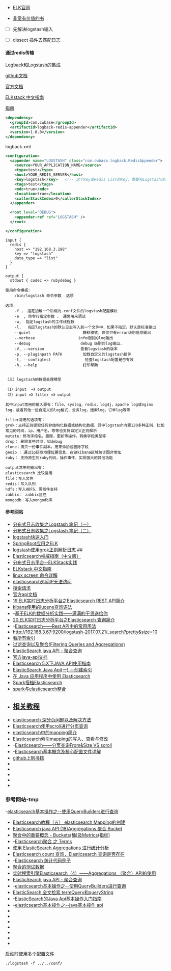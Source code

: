 - [ELK官网](https://www.elastic.co)


- [非常有价值的书](https://www.gitbook.com/book/chenryn/elk-stack-guide-cn/details)



- [ ] 先解决logstash输入
- [ ] dissect 插件去匹配日志







#### 通过redis传输

[Logback和Logstash的集成](http://blog.csdn.net/kmtong/article/details/38920327)

[github文档](https://github.com/kmtong/logback-redis-appender)

[官方文档](https://www.elastic.co/guide/en/logstash/current/plugins-inputs-redis.html)

[ELKstack 中文指南](http://kibana.logstash.es/content/logstash/plugins/filter/grok.html)

[指南](https://kibana.logstash.es/content/kibana/v5/discover.html)

````xml
<dependency>  
  <groupId>com.cwbase</groupId>  
  <artifactId>logback-redis-appender</artifactId>  
  <version>1.0.0</version>  
</dependency>  
````

logback.xml

````xml
<configuration>  
  <appender name="LOGSTASH" class="com.cwbase.logback.RedisAppender">  
    <source>YOUR_APPLICATION_NAME</source>  
    <type>test</type>  
    <host>YOUR_REDIS_SERVER</host>  
    <key>logstash</key>   <!-- 这个Key是Redis List的Key，需要和Logstash读取Redis的Key匹配 -->  
    <tags>test</tags>  
    <mdc>true</mdc>  
    <location>true</location>  
    <callerStackIndex>0</callerStackIndex>  
  </appender>  

  <root level="DEBUG">  
    <appender-ref ref="LOGSTASH" />  
  </root>  

</configuration>  
````







````
input {
  redis {
    host => "192.168.3.198"
    key => "logstash"
    data_type => "list"
  }
}

output {
  stdout { codec => rubydebug }
````





````
使用命令模板:
    /bin/logstash 命令参数  选项

选项:
    -f ， 指定加载一个后缀为.conf文件的logstash配置模块
    -e  , 命令行指定参数 ， 通常用来调试
    -w,  指定logstash的工作线程数
    -l,   指定logstash的默认日志写入到一个文件中，如果不指定，默认是标准输出
    --quiet                       静默模式，仅仅只有error级别信息输出
    --verbose                   info级别的log输出
    --debug                      debug 级别的log输出.
    -V, --version                查看logstash的版本
    -p, --pluginpath PATH         加载自定义的logstash插件
    -t, --configtest               检查logstash配置是否有效
    -h, --help                    打印帮助


（三）logstash的数据处理模型

（1）input  =》 output
（2）input =》 filter =》 output

其中input常用的输入源有：file，syslog，redis，log4j，apache log或nginx log，或者其他一些自定义的log格式，业务log，搜索log，订单log等等

filter常用的选项有：
grok：支持正则提取任何非结构化数据或结构化数据，其中logstash内置120多种正则，比如常见的时间，ip，用户名，等等也支持自定义正则解析
mutate：修改字段名，删除，更新等操作，转换字段类型等
drop： 删除某些时间，如debug
clone：拷贝一份事件副本，用来添加或删除字段
geoip : 通过ip获取地理位置信息，在做kibana区域统计图非常炫
ruby： 支持原生的ruby代码，操作事件，实现强大的其他功能

output常用的输出有：
elasticsearch 比较常用
file：写入文件
redis：写入队列
hdfs：写入HDFS，需插件支持
zabbix： zabbix监控
mongodb：写入mongodb库
````





#### 参考网站

- [分布式日志收集之Logstash 笔记（一）](http://blog.csdn.net/u010454030/article/details/49659467)
- [分布式日志收集之Logstash 笔记（二）](http://blog.csdn.net/u010454030/article/details/49680531)
- [logstash快速入门](http://www.2cto.com/os/201411/352015.html)
- [SpringBoot应用之ELK](https://segmentfault.com/a/1190000004416276)
- [logstash使用grok正则解析日志](http://blog.csdn.net/earbao/article/details/49306465) ##
- [Elasticsearch权威指南（中文版）](http://es.xiaoleilu.com/010_Intro/10_Installing_ES.html)
- [分布式日志平台--ELKStack实践](http://ucode.blog.51cto.com/10837891/1775157)
- [ELKstack 中文指南](http://kibana.logstash.es/content/logstash/get-start/hello-world.html)
- [linux screen 命令详解](http://www.cnblogs.com/mchina/archive/2013/01/30/2880680.html)
- [elasticsearch外网IP无法访问](http://blog.csdn.net/buzaiqq/article/details/67637731)
- [搜索请求](https://kibana.logstash.es/content/elasticsearch/api/search.html)
- [官方api文档](https://www.elastic.co/guide/en/elasticsearch/reference/current/docs-get.html)
- [19.ELK实时日志分析平台之Elasticsearch REST API简介](http://blog.csdn.net/a464057216/article/details/50909215)
- [kibana使用的lucene查询语法](http://blog.csdn.net/jiao_fuyou/article/details/49662051)
- -[基于ELK的数据分析实践——满满的干货送给你](http://www.cnblogs.com/xing901022/p/6596182.html)
- [20.ELK实时日志分析平台之Elasticsearch 查询简介](http://blog.csdn.net/a464057216/article/details/50917500)
- -[Elasticsearch——Rest API中的常用用法](http://www.cnblogs.com/xing901022/p/5303740.html)
- http://192.168.3.67:9200/logstash-2017.07.21/_search?pretty&size=10
- [看所有索引](http://192.168.3.67:9200/_cat/indices?v)
- [过滤查询以及聚合(Filtering Queries and Aggregations)](http://blog.csdn.net/dm_vincent/article/details/42757519)
- [ElasticSearch java API - 聚合查询](https://elasticsearch.cn/article/102)
- [官方java-api文档](https://www.elastic.co/guide/en/elasticsearch/client/java-api/5.1/transport-client.html)
- [Elasticsearch 5.X下JAVA API使用指南](http://blog.csdn.net/napoay/article/details/53581027)
- [ElasticSearch Java Api(一) －创建索引](http://blog.csdn.net/napoay/article/details/51707023)
- [在 Java 应用程序中使用 Elasticsearch](https://www.ibm.com/developerworks/cn/java/j-use-elasticsearch-java-apps/)
- [Spark搭档Elasticsearch](https://yq.aliyun.com/articles/52440)
- [spark与elasticsearch整合](http://blog.csdn.net/myproudcodelife/article/details/50985057)
- [相关教程](http://www.sojson.com/tag_elasticsearch.html)
  -
- [elasticsearch 深分页问题以及解决方法](http://blog.csdn.net/wild46cat/article/details/64123353)
- [Elasticsearch使用scroll进行分页查询](http://blog.csdn.net/lom9357bye/article/details/64500638)
- [elasticsearch中的mapping简介](http://blog.csdn.net/lvhong84/article/details/23936697)
- [Elasticsearch索引mapping的写入、查看与修改](http://blog.csdn.net/napoay/article/details/52012249)
- -[Elasticsearch——分页查询From&Size VS scroll](http://www.cnblogs.com/xing901022/p/5284902.html)
- -[Elasticsearch基本概念及核心配置文件详解](http://www.cnblogs.com/xiaochina/p/6855591.html)
- [github上到书籍](https://github.com/looly/elasticsearch-definitive-guide-cn)
- []()
- []()
- []()
- []()
- []()

### 参考网站-tmp

-[elasticsearch基本操作之--使用QueryBuilders进行查询](http://www.cnblogs.com/wenbronk/p/6432990.html)

- [Elasticsearch教程（五） elasticsearch Mapping的创建](http://www.sojson.com/blog/86.html)
- [Elasticsearch java API (18)Aggregations 聚合 Bucket](http://blog.csdn.net/u012116196/article/details/51790016)
- [聚合中的重要概念 - Buckets(桶)及Metrics(指标)](http://blog.csdn.net/dm_vincent/article/details/42387161)
- -[Elasticsearch聚合 之 Terms](http://www.cnblogs.com/xing901022/p/4947436.html)
- [使用 ElasticSearch Aggregations 进行统计分析](http://blog.csdn.net/zxjiayou1314/article/details/53837719)
- [Elasticsearch count 查询，Elasticsearch 查询是否存在](http://www.sojson.com/blog/206.html)
- -[Elasticsearch 统计代码例子](http://www.cnblogs.com/didda/p/5485681.html)
- [聚合的测试数据](http://blog.csdn.net/dm_vincent/article/details/42407823)
- [实时搜索引擎Elasticsearch（4）——Aggregations （聚合）API的使用](http://blog.csdn.net/xialei199023/article/details/48298635)
- [ElasticSearch java API - 聚合查询](https://elasticsearch.cn/article/102)
- -[elasticsearch基本操作之--使用QueryBuilders进行查询](http://www.cnblogs.com/wenbronk/p/6432990.html)
- [ElasticSearch 全文检索 termQuery和queryString](http://blog.csdn.net/lishaojun0115/article/details/51837552)
- -[ElasticSearch的Java Api基本操作入门指南](http://aoyouzi.iteye.com/blog/2116597)
- -[elasticsearch基本操作之--java基本操作 api](http://www.cnblogs.com/wenbronk/p/6383194.html)
- []()
- []()
- []()
- []()
- []()
- []()
- []()

[ElasticSearch 5学习(2)——Kibana+X-Pack介绍使用（全）]: http://www.cnblogs.com/wxw16/p/6156335.html?utm_source=itdadao&amp;amp;utm_medium=referral



[启动时使用多个配置文件](http://blog.csdn.net/ty_0930/article/details/52180470)

````
./logstash -f ../../conf/
````

